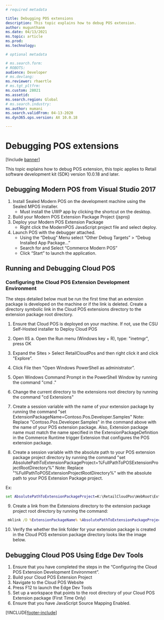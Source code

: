 ```yaml
---
# required metadata

title: Debugging POS extensions
description: This topic explains how to debug POS extension.
author: mugunthanm
ms.date: 04/13/2021
ms.topic: article
ms.prod: 
ms.technology: 

# optional metadata

# ms.search.form: 
# ROBOTS: 
audience: Developer
# ms.devlang: 
ms.reviewer: rhaertle
# ms.tgt_pltfrm: 
ms.custom: 28021
ms.assetid: 
ms.search.region: Global
# ms.search.industry: 
ms.author: mumani
ms.search.validFrom: 04-13-2020
ms.dyn365.ops.version: AX 10.0.18

---
```


# Debugging POS extensions 

[!include [banner](../../includes/banner.md)]

This topic explains how to debug POS extension, this topic applies to Retail software development kit (SDK) version 10.0.18 and later.

## Debugging Modern POS from Visual Studio 2017

1.	Install Sealed Modern POS on the development machine using the Sealed MPOS installer.
    - Must install the UWP app by clicking the shortcut on the desktop.
2.	Build your Modern POS Extension Package Project (jsproj)
3.	Deploy your Modern POS Extension Package
    - Right click the ModernPOS JavaScript project file and select deploy.
4.	Launch POS with the debugger attached.
    - Using the “Debug” Menu select “Other Debug Targets” > “Debug Installed App Package…”
    - Search for and Select “Commerce Modern POS”
    - Click “Start” to launch the application.

## Running and Debugging Cloud POS

### Configuring the Cloud POS Extension Development Environment

The steps detailed below must be run the first time that an extension package is developed on the machine or if the link is deleted. Create a directory symbolic link in the Cloud POS extensions directory to the extension package root directory.
1.	Ensure that Cloud POS is deployed on your machine. If not, use the CSU Self-Hosted installer to Deploy Cloud POS
2.	Open IIS
a.	Open the Run menu (Windows key + R), type: "inetmgr", press OK
3.	Expand the Sites > Select RetailCloudPos and then right click it and click "Explore”.
4.	Click File then "Open Windows PowerShell as administrator”.
 
5.	Open Windows Command Prompt in the PowerShell Window by running the command "cmd ."
6.	Change the current directory to the extensions root directory by running the command "cd Extensions"
7.	Create a session variable with the name of your extension package by running the command "set ExtensionPackageName=Contoso.Pos.Developer.Samples"
Note: Replace "Contoso.Pos.Developer.Samples" in the command above with the name of your POS extension package.
Also, Extension package name must match the name specified in the ExtensionPackageDefinition in the Commerce Runtime trigger Extension that configures the POS extension package. 
8.	Create a session variable with the absolute path to your POS extension package project directory by running the command "set AbsolutePathToExtensionPackageProject=%FullPathToPOSExtensionProjectRootDirectory%"
Note: Replace "%FullPathToPOSExtensionProjectRootDirectory%" with the absolute path to your POS Extension Package project.

Ex: 

```cmd
set AbsolutePathToExtensionPackageProject=K:\RetailCloudPos\WebRoot\Extensions\ Contoso.Pos.Developer.Samples
```
9.	Create a link from the Extensions directory to the extension package project root directory by running the command:

```cmd
 mklink /D %ExtensionPackageName% %AbsolutePathToExtensionPackageProject%
```

10.	Verify the whether the link folder for your extension package is created in the Cloud POS extension package directory looks like the image below.
 
## Debugging Cloud POS Using Edge Dev Tools

1.	Ensure that you have completed the steps in the “Configuring the Cloud POS Extension Development Environment”.
2.	Build your Cloud POS Extension Project
3.	Navigate to the Cloud POS Website
4.	Press F12 to launch the Edge Dev Tools
5.	Set up a workspace that points to the root directory of your Cloud POS Extension package (First Time Only)
6.	Ensure that you have JavaScript Source Mapping Enabled.

[!INCLUDE[footer-include](../../../includes/footer-banner.md)]
